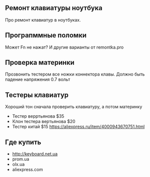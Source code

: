 ---
---

## Ремонт клавиатуры ноутбука
Про ремонт клавиатур в ноутбуках.

## Програпммные поломки
Может Fn не нажат? И другие варианты от remontka.pro

## Проверка материнки
Прозвонить тестером все ножки коннектора клавы. Должно быть падение напряжения 0.7 вольт

## Тестеры клавиатур
Хороший тон сначала проверить клавиатуру, а потом материнку
- Тестер верртьянова $35
- Клон тестера вертьянова $20
- Тестер китай $15 <https://aliexpress.ru/item/4000943670751.html>

## Где купить
- <http://keyboard.net.ua>
- prom.ua
- olx.ua
- aliexpress.com

